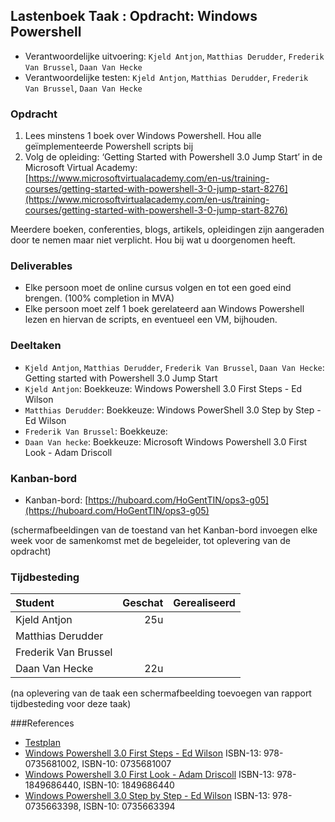 ## Lastenboek Taak : Opdracht: Windows Powershell

* Verantwoordelijke uitvoering: `Kjeld Antjon`, `Matthias Derudder`, `Frederik Van Brussel`, `Daan Van Hecke`
* Verantwoordelijke testen: `Kjeld Antjon`, `Matthias Derudder`, `Frederik Van Brussel`, `Daan Van Hecke`

### Opdracht
1. Lees minstens 1 boek over Windows Powershell. Hou alle geïmplementeerde Powershell scripts bij
2. Volg de opleiding: ‘Getting Started with Powershell 3.0 Jump Start’ in de Microsoft Virtual Academy:
[https://www.microsoftvirtualacademy.com/en-us/training-courses/getting-started-with-powershell-3-0-jump-start-8276](https://www.microsoftvirtualacademy.com/en-us/training-courses/getting-started-with-powershell-3-0-jump-start-8276)

Meerdere boeken, conferenties, blogs, artikels, opleidingen zijn aangeraden door te nemen maar niet verplicht. Hou bij wat u
doorgenomen heeft.

### Deliverables

* Elke persoon moet de online cursus volgen en tot een goed eind brengen. (100% completion in MVA)
* Elke persoon moet zelf 1 boek gerelateerd aan Windows Powershell lezen en hiervan de scripts, en eventueel een VM, bijhouden.

### Deeltaken

* `Kjeld Antjon`, `Matthias Derudder`, `Frederik Van Brussel`, `Daan Van Hecke`: Getting started with Powershell 3.0 Jump Start
* `Kjeld Antjon`: Boekkeuze: Windows Powershell 3.0 First Steps - Ed Wilson
* `Matthias Derudder`: Boekkeuze: Windows PowerShell 3.0 Step by Step - Ed Wilson
* `Frederik Van Brussel`: Boekkeuze: 
* `Daan Van hecke`: Boekkeuze: Microsoft Windows Powershell 3.0 First Look - Adam Driscoll 

### Kanban-bord

* Kanban-bord: [https://huboard.com/HoGentTIN/ops3-g05](https://huboard.com/HoGentTIN/ops3-g05)

(schermafbeeldingen van de toestand van het Kanban-bord invoegen elke week voor de samenkomst met de begeleider, tot oplevering van de opdracht)

### Tijdbesteding

| Student  | Geschat | Gerealiseerd |
| :---     |    ---: |         ---: |
| Kjeld Antjon |  25u       |              |
| Matthias Derudder |         |              |
| Frederik Van Brussel |         |              |
| Daan Van Hecke |  22u       |              |

(na oplevering van de taak een schermafbeelding toevoegen van rapport tijdbesteding voor deze taak)


###References

* [Testplan](./testplan.md)
* [Windows Powershell 3.0 First Steps - Ed Wilson](http://www.amazon.com/Windows-PowerShell-3-0-First-Steps/dp/0735681007) ISBN-13: 978-0735681002, ISBN-10: 0735681007
* [Windows Powershell 3.0 First Look - Adam Driscoll](http://www.amazon.com/Microsoft-Windows-PowerShell-3-0-Firstlook/dp/1849686440) ISBN-13: 978-1849686440, ISBN-10: 1849686440
* [Windows Powershell 3.0 Step by Step - Ed Wilson](http://www.amazon.com/Windows-PowerShell-3-0-Step-Developer-ebook/dp/B00JDMPJHU/ref=asap_bc?ie=UTF8) ISBN-13: 978-0735663398, ISBN-10: 0735663394
